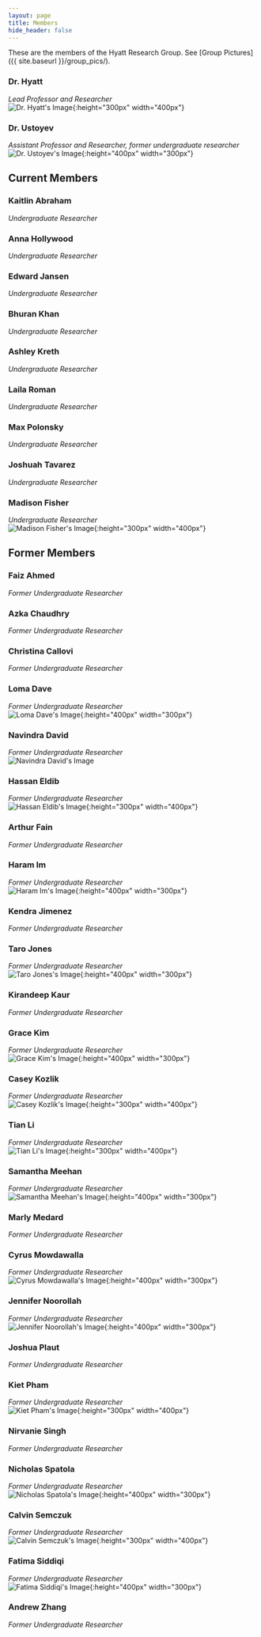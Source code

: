 ```yaml
---
layout: page
title: Members
hide_header: false
---
```


These are the members of the Hyatt Research Group. See [Group Pictures]({{ site.baseurl }}/group_pics/). 

### Dr. Hyatt<br>
*Lead Professor and Researcher*<br>
![Dr. Hyatt's Image](/media/images/members/hyatt.jpg){:height="300px" width="400px"}<br>

### Dr. Ustoyev<br>
*Assistant Professor and Researcher, former undergraduate researcher*<br>
![Dr. Ustoyev's Image](/media/images/members/ustoyev.jpg){:height="400px" width="300px"}

## Current Members

### Kaitlin Abraham<br>
*Undergraduate Researcher*<br>
<!--![Kaitlin Abraham's Image](/media/images/members/kaitlin.jpg){:height="300px" width="400px"}-->

### Anna Hollywood<br>
*Undergraduate Researcher*<br>
<!--![Anna Hollywood's Image](/media/images/members/anna.jpg){:height="300px" width="400px"}-->

### Edward Jansen<br>
*Undergraduate Researcher*<br>
<!--![Edward Jansen's Image](/media/images/members/edward.jpg){:height="300px" width="400px"}-->

### Bhuran Khan<br>
*Undergraduate Researcher*<br>
<!--![Bhuran Khan's Image](/media/images/members/bhuran.jpg){:height="300px" width="400px"}-->

### Ashley Kreth<br>
*Undergraduate Researcher*<br>
<!--![Ashley Kreth's Image](/media/images/members/ashley.jpg){:height="300px" width="400px"}-->

### Laila Roman<br>
*Undergraduate Researcher*<br>
<!--![Laila Roman's Image](/media/images/members/laila.jpg){:height="300px" width="400px"}-->

### Max Polonsky<br>
*Undergraduate Researcher*<br>
<!--![Max Polonsky's Image](/media/images/members/max.jpg){:height="300px" width="400px"}-->

### Joshuah Tavarez<br>
*Undergraduate Researcher*<br>
<!--![Joshuah Tavarez's Image](/media/images/members/joshuah.jpg){:height="300px" width="400px"}-->

### Madison Fisher<br>
*Undergraduate Researcher*<br>
![Madison Fisher's Image](/media/images/members/madison.jpg){:height="300px" width="400px"}

## Former Members

### Faiz Ahmed<br>
*Former Undergraduate Researcher*<br>
<!--![Faiz Ahmed's Image](/media/images/members/faiz.jpg){:height="300px" width="400px"}-->

### Azka Chaudhry<br>
*Former Undergraduate Researcher*<br>
<!--![Azka Chaudhry's Image](/media/images/members/azka.jpg){:height="300px" width="400px"}-->

### Christina Callovi<br>
*Former Undergraduate Researcher*<br>
<!--![Christina Callovi's Image](/media/images/members/christina.jpg){:height="300px" width="400px"}-->

### Loma Dave<br>
*Former Undergraduate Researcher*<br>
![Loma Dave's Image](/media/images/members/loma.jpg){:height="400px" width="300px"}

### Navindra David<br>
*Former Undergraduate Researcher*<br>
![Navindra David's Image](/media/images/members/navindra.jpg)

### Hassan Eldib<br>
*Former Undergraduate Researcher*<br>
![Hassan Eldib's Image](/media/images/members/hassan.jpg){:height="300px" width="400px"}

### Arthur Fain<br>
*Former Undergraduate Researcher*<br>
<!--![Arthur Fain's Image](/media/images/members/arthur.jpg){:height="300px" width="400px"}-->

### Haram Im<br>
*Former Undergraduate Researcher*<br>
![Haram Im's Image](/media/images/members/haram.jpg){:height="400px" width="300px"}

### Kendra Jimenez<br>
*Former Undergraduate Researcher*<br>
<!--![Kendra Jimenez's Image](/media/images/members/kendra.jpg){:height="300px" width="400px"}-->

### Taro Jones<br>
*Former Undergraduate Researcher*<br>
![Taro Jones's Image](/media/images/members/taro.png){:height="400px" width="300px"}

### Kirandeep Kaur<br>
*Former Undergraduate Researcher*<br>
<!--![Kirandeep Kaur's Image](/media/images/members/kirandeep.jpg){:height="300px" width="400px"}-->

### Grace Kim<br>
*Former Undergraduate Researcher*<br>
![Grace Kim's Image](/media/images/members/grace.jpg){:height="400px" width="300px"}

### Casey Kozlik<br>
*Former Undergraduate Researcher*<br>
![Casey Kozlik's Image](/media/images/members/casey.jpg){:height="300px" width="400px"}

### Tian Li<br>
*Former Undergraduate Researcher*<br>
![Tian Li's Image](/media/images/members/tian.jpg){:height="300px" width="400px"}

### Samantha Meehan<br>
*Former Undergraduate Researcher*<br>
![Samantha Meehan's Image](/media/images/members/samantha.jpg){:height="400px" width="300px"}

### Marly Medard<br>
*Former Undergraduate Researcher*<br>
<!--![Marly Medard's Image](/media/images/members/marly.jpg){:height="300px" width="400px"}-->

### Cyrus Mowdawalla<br>
*Former Undergraduate Researcher*<br>
![Cyrus Mowdawalla's Image](/media/images/members/cyrus.jpg){:height="400px" width="300px"}

### Jennifer Noorollah<br>
*Former Undergraduate Researcher*<br>
![Jennifer Noorollah's Image](/media/images/members/jennifer.jpg){:height="400px" width="300px"}

### Joshua Plaut<br>
*Former Undergraduate Researcher*<br>
<!--![Joshua Plaut's Image](/media/images/members/joshua.jpg){:height="300px" width="400px"}-->

### Kiet Pham<br>
*Former Undergraduate Researcher*<br>
![Kiet Pham's Image](/media/images/members/kiet.jpg){:height="300px" width="400px"}

### Nirvanie Singh<br>
*Former Undergraduate Researcher*<br>
<!--![Nirvanie Singh's Image](/media/images/members/nirvanie.jpg){:height="300px" width="400px"}-->

### Nicholas Spatola<br>
*Former Undergraduate Researcher*<br>
![Nicholas Spatola's Image](/media/images/members/nicholas.jpg){:height="400px" width="300px"}

### Calvin Semczuk<br>
*Former Undergraduate Researcher*<br>
![Calvin Semczuk's Image](/media/images/members/calvin.jpg){:height="300px" width="400px"}

### Fatima Siddiqi<br>
*Former Undergraduate Researcher*<br>
![Fatima Siddiqi's Image](/media/images/members/fatima.jpg){:height="400px" width="300px"}

### Andrew Zhang<br>
*Former Undergraduate Researcher*<br>
<!--![Andrew Zhang's Image](/media/images/members/andrew.jpg){:height="300px" width="400px"}-->

